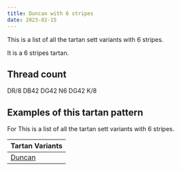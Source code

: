 ```yaml
---
title: Duncan with 6 stripes
date: 2023-02-15
---
```

This is a list of all the tartan sett variants with 6 stripes.

It is a 6 stripes tartan.


## Thread count
DR/8 DB42 DG42 N6 DG42 K/8

## Examples of this tartan pattern
For This is a list of all the tartan sett variants with 6 stripes.

| Tartan Variants |
|---------------|
| [Duncan](/variants/dr/8/db42/dg42/n6/dg42/k/8-db000052-dg11450d-draa0000-k000000-naaaaaa/)||
